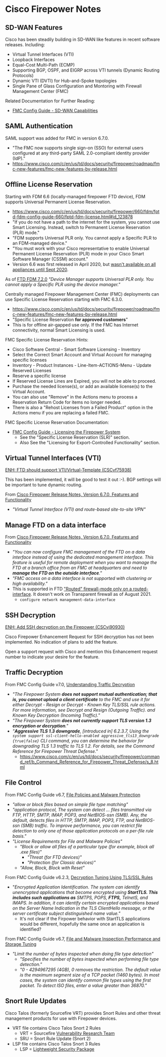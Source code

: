 # Cisco Firepower Notes

## SD-WAN Features

Cisco has been steadily building in SD-WAN like features in recent software releases. Including:
* Virtual Tunnel Interfaces (VTI)
* Loopback Interfaces
* Equal-Cost Multi-Path (ECMP)
* Supporting BGP, OSPF, and EIGRP across VTI tunnels (Dynamic Routing Protocols)
* Dynamic VTI (DVTI) for Hub-and-Spoke topologies
* Single Pane of Glass Configuration and Montoring with Firewall Management Center (FMC)

Related Documentation for Further Reading:
* [FMC Config Guide - SD-WAN Capabilities][10]

## SAML Authentication

SAML support was added for FMC in version 6.7.0.

* "The FMC now supports single sign-on (SSO) for external users configured at any third-party SAML 2.0-compliant identity provider (IdP)."
* https://www.cisco.com/c/en/us/td/docs/security/firepower/roadmap/fmc-new-features/fmc-new-features-by-release.html

## Offline License Reservation

Starting with FDM 6.6 (locally-managed firepower FTD device), FDM supports Universal Permanent License Reservation. 

* https://www.cisco.com/c/en/us/td/docs/security/firepower/660/fdm/fptd-fdm-config-guide-660/fptd-fdm-license.html#id_123878
* "If you do not have a path to the internet for the system, you cannot use Smart Licensing. Instead, switch to Permanent License Reservation (PLR) mode."
* "FDM supports Universal PLR only. You cannot apply a Specific PLR to an FDM-managed device."
* "You must work with your Cisco representative to enable Universal Permanent License Reservation (PLR) mode in your Cisco Smart Software Manager (CSSM) account."
* Version 6.6 was first released in April 2020, but [wasn't available on all appliances until Sept 2020](https://www.cisco.com/c/en/us/td/docs/security/firepower/660/relnotes/firepower-release-notes-660/welcome.html).

As of [FTD FDM 7.2.0][8] *"Device Manager supports Universal PLR only. You cannot apply a Specific PLR using the device manager."*

Centrally managed Firepower Management Center (FMC) deployments can use Specific License Reservation starting with FMC 6.3.0.

* https://www.cisco.com/c/en/us/td/docs/security/firepower/roadmap/fmc-new-features/fmc-new-features-by-release.html
* "Specific License Reservation **for approved customers**"
* This is for offline air-gapped use only. If the FMC has Internet connectivity, normal Smart Licensing is used.

FMC Specific License Reservation Hints:
* Cisco Software Central - Smart Software Licensing - Inventory
* Select the Correct Smart Account and Virtual Account for managing specific licenses
* Inventory - Product Instances - Line-Item-ACTIONS-Menu - Update Reserved Licenses
* Reserve a specific license
* If Reserved License Lines are Expired, you will not be able to proceed.
* Purchase the needed license(s), or add an available license(s) to the Virtual Account.
* You can also use "Remove" in the Actions menu to process a Reservation Return Code for items no longer needed.
* There is also a "Rehost Licenses from a Failed Product" option in the Actions menu if you are replacing a failed FMC.

FMC Specific License Reservation Documentation:
* [FMC Config Guide - Licensing the Firepower System][9]
  * See the "Specific License Reservation (SLR)" section.
  * Also See the "Licensing for Export-Controlled Functionality" section.

## Virtual Tunnel Interfaces (VTI)

[ENH: FTD should support VTI/Virtual-Template (CSCvf75938)][5]

This has been implemented, it will be good to test it out :-). BGP settings will be important to tune dynamic routing.

From [Cisco Firepower Release Notes, Version 6.7.0, Features and Functionality][6]

* *"Virtual Tunnel Interface (VTI) and route-based site-to-site VPN"*

## Manage FTD on a data interface

From [Cisco Firepower Release Notes, Version 6.7.0, Features and Functionality][6]

* *"You can now configure FMC management of the FTD on a data interface instead of using the dedicated management interface. This feature is useful for remote deployment when you want to manage the FTD at a branch office from an FMC at headquarters and need to **manage the FTD on the outside interface**."*
* *"FMC access on a data interface is not supported with clustering or high availability."*
* This is supported in FTD ["Routed" firewall-mode only on a routed-interface](https://www.cisco.com/c/en/us/td/docs/security/firepower/command_ref/b_Command_Reference_for_Firepower_Threat_Defense/c_3.html). It doesn't work on Transparent firewall as of August 2021.
  * `configure network management-data-interface`

## SSH Decryption

[ENH: Add SSH decryption on the Firepower (CSCvj90930)][7]

Cisco Firepower Enhancement Request for SSH decryption has not been implemented. No indication of plans to add the feature.

Open a support request with Cisco and mention this Enhancement request number to indicate your desire for the feature.

## Traffic Decryption

From FMC Config Guide v7.0, [Understanding Traffic Decryption][1]

* *"The Firepower System **does not support mutual authentication; that is, you cannot upload a client
certificate** to the FMC and use it for either Decrypt - Resign or Decrypt - Known Key TLS/SSL rule 
actions. For more information, see Decrypt and Resign (Outgoing Traffic). and Known Key Decryption (Incoming Traffic)."*
* *"The Firepower System **does not currently support TLS version 1.3 encryption or decryption**."*
* *"**Aggressive TLS 1.3 downgrade**, [introduced in] 6.2.3.7, Using the `system support ssl-client-hello-enabled aggressive_tls13_downgrade {true|false}` 
CLI command, you can determine the behavior for downgrading TLS 1.3 traffic to TLS 1.2. For details, see the Command Reference for Firepower Threat Defense."*
  * https://www.cisco.com/c/en/us/td/docs/security/firepower/command_ref/b_Command_Reference_for_Firepower_Threat_Defense/s_8.html

## File Control

From FMC Config Guide v6.7, [File Policies and Malware Protection][2]

* *"allow or block files based on simple file type matching"*
* *"application protocol, The system can detect ... files transmitted via FTP, HTTP, SMTP, IMAP, POP3, and NetBIOS-ssn (SMB). 
Any, the default, detects files in HTTP, SMTP, IMAP, POP3, FTP, and NetBIOS-ssn (SMB) traffic. 
To improve performance, you can restrict file detection to only one of those application protocols on a per-file rule basis."*
* *"License Requirements for File and Malware Policies"*
  * *"Block or allow all files of a particular type (for example, block all .exe files)"*
    * *"Threat (for FTD devices)"*
    * *"Protection (for Classic devices)"*
  * *"Allow, Block, Block with Reset"*
  
From FMC Config Guide v6.2.3, [Decryption Tuning Using TLS/SSL Rules][4]

* "*Encrypted Application Identification. The system can identify unencrypted applications that become encrypted using **StartTLS. This includes such applications as** SMTPS, POPS, **FTPS,** TelnetS, and IMAPS. In addition, it can identify certain encrypted applications based on the Server Name Indication in the TLS ClientHello message, or the server certificate subject distinguished name value."*
  * It's not clear if the Firpower behavior with StartTLS applications would be different, hopefully the same once an application is identified?

From FMC Config Guide v6.7, [File and Malware Inspection Performance and Storage Tuning][3]
  
* *"Limit the number of bytes inspected when doing file type detection"* 
  * *"Specifies the number of bytes inspected when performing file type detection."*
  * *"0 - 4294967295 (4GB), 0 removes the restriction. The default value is the maximum segment size of a TCP packet (1460 bytes). 
  In most cases, the system can identify common file types using the first packet. To detect ISO files, enter a value greater than 36870."*
  
## Snort Rule Updates

Cisco Talos (formerly Sourcefire VRT) provides Snort Rules and other threat management products for use with Firepower devices.

* VRT file contains Cisco Talos Snort 2 Rules
  * VRT = Sourcefire [Vulnerability Research Team](https://en.wikipedia.org/wiki/Sourcefire_Vulnerability_Research_Team)
  * SRU = Snort Rule Update (Snort 2)
* LSP file contains Cisco Talos Snort 3 Rules
  * LSP = [Lightweight Security Package](https://www.cisco.com/c/en/us/td/docs/security/firepower/70/snort3/config-guide/snort3-configuration-guide-v70/overview.html)

[1]: https://www.cisco.com/c/en/us/td/docs/security/firepower/70/configuration/guide/fpmc-config-guide-v70/understanding_traffic_decryption.html
[2]: https://www.cisco.com/c/en/us/td/docs/security/firepower/670/configuration/guide/fpmc-config-guide-v67/file_policies_and_advanced_malware_protection.html
[3]: https://www.cisco.com/c/en/us/td/docs/security/firepower/670/configuration/guide/fpmc-config-guide-v67/file_and_malware_inspection_performance_and_storage_tuning.html
[4]: https://www.cisco.com/c/en/us/td/docs/security/firepower/623/configuration/guide/fpmc-config-guide-v623/decryption_tuning_using_ssl_rules.html
[5]: https://bst.cloudapps.cisco.com/bugsearch/bug/CSCvf75938/
[6]: https://www.cisco.com/c/en/us/td/docs/security/firepower/670/relnotes/firepower-release-notes-670/m_features_functionality.html
[7]: https://bst.cloudapps.cisco.com/bugsearch/bug/CSCvj90930/
[8]: https://www.cisco.com/c/en/us/td/docs/security/firepower/720/fdm/fptd-fdm-config-guide-720/fptd-fdm-license.html
[9]: https://www.cisco.com/c/en/us/td/docs/security/firepower/70/configuration/guide/fpmc-config-guide-v70/licensing_the_firepower_system.html
[10]: https://www.cisco.com/c/en/us/td/docs/security/secure-firewall/management-center/device-config/740/management-center-device-config-74/sd-wan-capabilities.html
